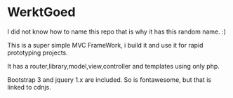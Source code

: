 WerktGoed
=========

I did not know how to name this repo that is why it has this random name. :)

This is a super simple MVC FrameWork, i build it and use it for rapid prototyping projects.

It has a router,library,model,view,controller and templates using only php. 

Bootstrap 3 and jquery 1.x are included. So is fontawesome, but that is linked to cdnjs.
